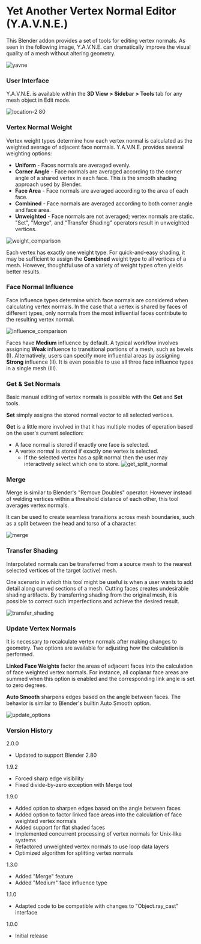 # **Yet Another Vertex Normal Editor (Y.A.V.N.E.)**

This Blender addon provides a set of tools for editing vertex normals. As seen in the following image, Y.A.V.N.E. can dramatically improve the visual quality of a mesh without altering geometry.

![yavne](https://cloud.githubusercontent.com/assets/8960984/13205008/723b6f74-d89a-11e5-8e46-2e85e79caf6f.png)

### **User Interface** ###

Y.A.V.N.E. is available within the **3D View > Sidebar > Tools** tab for any mesh object in Edit mode.

![location-2 80](https://user-images.githubusercontent.com/8960984/59981867-226b5200-95c7-11e9-86a3-2809ad02e8a0.png)

### **Vertex Normal Weight** ###

Vertex weight types determine how each vertex normal is calculated as the weighted average of adjacent face normals. Y.A.V.N.E. provides several weighting options:

* **Uniform** - Faces normals are averaged evenly.
* **Corner Angle** - Face normals are averaged according to the corner angle of a shared vertex in each face. This is the smooth shading approach used by Blender.
* **Face Area** - Face normals are averaged according to the area of each face.
* **Combined** - Face normals are averaged according to both corner angle and face area.
* **Unweighted** - Face normals are not averaged; vertex normals are static. "Set", "Merge", and "Transfer Shading" operators result in unweighted vertices.

![weight_comparison](https://cloud.githubusercontent.com/assets/8960984/13204443/5f340a38-d88d-11e5-9134-ad9f6588b7c5.png)

Each vertex has exactly one weight type. For quick-and-easy shading, it may be sufficient to assign the **Combined** weight type to all vertices of a mesh. However, thoughtful use of a variety of weight types often yields better results.

### **Face Normal Influence** ###

Face influence types determine which face normals are considered when calculating vertex normals. In the case that a vertex is shared by faces of different types, only normals from the most influential faces contribute to the resulting vertex normal.

![influence_comparison](https://cloud.githubusercontent.com/assets/8960984/13381747/ef774144-de20-11e5-9ae1-11fbee78ab64.png)

Faces have **Medium** influence by default. A typical workflow involves assigning **Weak** influence to transitional portions of a mesh, such as bevels (I). Alternatively, users can specify more influential areas by assigning **Strong** influence (II). It is even possible to use all three face influence types in a single mesh (III).

### **Get & Set Normals** ###

Basic manual editing of vertex normals is possible with the **Get** and **Set** tools.

**Set** simply assigns the stored normal vector to all selected vertices.

**Get** is a little more involved in that it has multiple modes of operation based on the user's current selection:

* A face normal is stored if exactly one face is selected.
* A vertex normal is stored if exactly one vertex is selected.
  * If the selected vertex has a split normal then the user may interactively select which one to store.
![get_split_normal](https://cloud.githubusercontent.com/assets/8960984/13381799/cf838176-de21-11e5-8313-2c78bbcdc94f.png)

### **Merge** ###

Merge is similar to Blender's "Remove Doubles" operator. However instead of welding vertices within a threshold distance of each other, this tool averages vertex normals.

It can be used to create seamless transitions across mesh boundaries, such as a split between the head and torso of a character.

![merge](https://cloud.githubusercontent.com/assets/8960984/13371937/82ee5684-dcef-11e5-8344-4193c8f38548.gif)

### **Transfer Shading** ###

Interpolated normals can be transferred from a source mesh to the nearest selected vertices of the target (active) mesh.

One scenario in which this tool might be useful is when a user wants to add detail along curved sections of a mesh. Cutting faces creates undesirable shading artifacts. By transferring shading from the original mesh, it is possible to correct such imperfections and achieve the desired result.

![transfer_shading](https://cloud.githubusercontent.com/assets/8960984/13205760/bf1b57d4-d8ac-11e5-9343-95043048170a.png)

### **Update Vertex Normals** ##

It is necessary to recalculate vertex normals after making changes to geometry. Two options are available for adjusting how the calculation is performed.

**Linked Face Weights** factor the areas of adjacent faces into the calculation of face weighted vertex normals. For instance, all coplanar face areas are summed when this option is enabled and the corresponding link angle is set to zero degrees.

**Auto Smooth** sharpens edges based on the angle between faces. The behavior is similar to Blender's builtin Auto Smooth option.

![update_options](https://user-images.githubusercontent.com/8960984/49330829-6f1b0d00-f551-11e8-91fa-01b4dd8e77c8.png)

### **Version History** ###

2.0.0

 * Updated to support Blender 2.80

1.9.2

 * Forced sharp edge visibility
 * Fixed divide-by-zero exception with Merge tool

1.9.0

 * Added option to sharpen edges based on the angle between faces
 * Added option to factor linked face areas into the calculation of face weighted vertex normals
 * Added support for flat shaded faces
 * Implemented concurrent processing of vertex normals for Unix-like systems
 * Refactored unweighted vertex normals to use loop data layers
 * Optimized algorithm for splitting vertex normals

1.3.0

* Added "Merge" feature
* Added "Medium" face influence type

1.1.0

* Adapted code to be compatible with changes to "Object.ray_cast" interface

1.0.0

* Initial release
